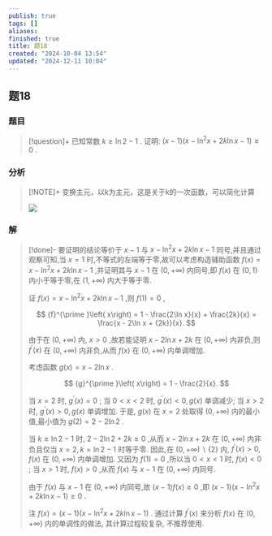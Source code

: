 ```yaml
---
publish: true
tags: []
aliases: 
finished: true
title: 题18
created: "2024-10-04 13:54"
updated: "2024-12-11 10:04"
---
```

## 题18
### 题目
> [!question]+
> 已知常数 $k \geq \ln 2 - 1$ . 证明: $\left( {x - 1}\right) \left( {x - {\ln }^{2}x + {2k}\ln x - 1}\right) \geq 0$ .
### 分析
> [!NOTE]+
> 变换主元，以k为主元，这是关于k的一次函数，可以简化计算
> 
> ![](https://img.hwenyi.live/202412111753903.webp)
### 解
> [!done]-
> 要证明的结论等价于 $x - 1$ 与 $x - {\ln }^{2}x + {2k}\ln x - 1$ 同号,并且通过观察可知,当 $x = 1$ 时,不等式的左端等于零,故可以考虑构造辅助函数 $f\left( x\right) = x - {\ln }^{2}x + {2k}\ln x - 1$ ,并证明其与 $x - 1$ 在 $\left( {0, + \infty }\right)$ 内同号,即 $f\left( x\right)$ 在 $\left( {0,1}\right)$ 内小于等于零,在 $\left( {1, + \infty }\right)$ 内大于等于零.
> 
> 证 $f\left( x\right) = x - {\ln }^{2}x + {2k}\ln x - 1$ ,则 $f\left( 1\right) = 0$ ,
> 
> $$
> {f}^{\prime }\left( x\right) = 1 - \frac{2\ln x}{x} + \frac{2k}{x} = \frac{x - 2\ln x + {2k}}{x}.
> $$
> 
> 由于在 $\left( {0, + \infty }\right)$ 内, $x > 0$ ,故若能证明 $x - 2\ln x + {2k}$ 在 $\left( {0, + \infty }\right)$ 内非负,则 ${f}^{\prime }\left( x\right)$ 在 $\left( {0, + \infty }\right)$ 内非负,从而 $f\left( x\right)$ 在 $\left( {0, + \infty }\right)$ 内单调增加.
> 
> 考虑函数 $g\left( x\right) = x - 2\ln x$ .
> 
> $$
> {g}^{\prime }\left( x\right) = 1 - \frac{2}{x}.
> $$
> 
> 当 $x = 2$ 时, ${g}^{\prime }\left( x\right) = 0$ ; 当 $0 < x < 2$ 时, ${g}^{\prime }\left( x\right) < 0, g\left( x\right)$ 单调减少; 当 $x > 2$ 时, ${g}^{\prime }\left( x\right) > 0, g\left( x\right)$ 单调增加. 于是, $g\left( x\right)$ 在 $x = 2$ 处取得 $\left( {0, + \infty }\right)$ 内的最小值,最小值为 $g\left( 2\right) = 2 - 2\ln 2$ .
> 
> 当 $k \geq \ln 2 - 1$ 时, $2 - 2\ln 2 + {2k} \geq 0$ ,从而 $x - 2\ln x + {2k}$ 在 $\left( {0, + \infty }\right)$ 内非负且仅当 $x = 2, k = \ln 2 - 1$ 时等于零. 因此,在 $\left( {0, + \infty }\right) \smallsetminus \{ 2\}$ 内, ${f}^{\prime }\left( x\right) > 0, f\left( x\right)$ 在 $\left( {0, + \infty }\right)$ 内单调增加. 又因为 $f\left( 1\right) = 0$ ,所以当 $0 < x < 1$ 时, $f\left( x\right) < 0$ ; 当 $x > 1$ 时, $f\left( x\right) > 0$ ,从而 $f\left( x\right)$ 与 $x - 1$ 在 $\left( {0, + \infty }\right)$ 内同号.
> 
> 由于 $f\left( x\right)$ 与 $x - 1$ 在 $\left( {0, + \infty }\right)$ 内同号,故 $\left( {x - 1}\right) f\left( x\right) \geq 0$ ,即 $\left( {x - 1}\right) \left( {x - {\ln }^{2}x + {2k}\ln x - 1}\right) \geq 0$ .
> 
> 注 $f\left( x\right) = \left( {x - 1}\right) \left( {x - {\ln }^{2}x + {2k}\ln x - 1}\right)$ . 通过计算 ${f}^{\prime }\left( x\right)$ 来分析 $f\left( x\right)$ 在 $\left( {0, + \infty }\right)$ 内的单调性的做法, 其计算过程较复杂, 不推荐使用.